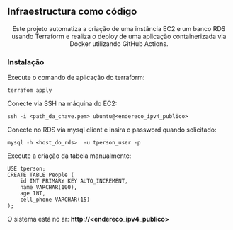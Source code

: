 ## Infraestructura como código
<p  align="center">Este projeto automatiza a criação de uma instância EC2 e um banco RDS usando Terraform e realiza o deploy de uma aplicação containerizada via Docker utilizando GitHub Actions.</p>
  

###  Instalação

<p>Execute o comando de aplicação do terraform:</p>

```
terrafom apply
```
<p>Conecte via SSH na máquina do EC2:</p>

```
ssh -i <path_da_chave.pem> ubuntu@<endereco_ipv4_publico>
```
<p>Conecte no RDS via mysql client e insira o password quando solicitado:</p>

```
mysql -h <host_do_rds>  -u tperson_user -p
```
<p>Execute a criação da tabela manualmente:</p>

```
USE tperson;
CREATE TABLE People (
    id INT PRIMARY KEY AUTO_INCREMENT,
    name VARCHAR(100),
    age INT,
    cell_phone VARCHAR(15)
);
```

O sistema está no ar:  <b>http://<endereco_ipv4_publico> <b> 